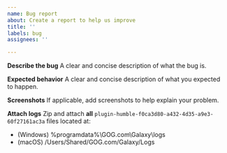 ```yaml
---
name: Bug report
about: Create a report to help us improve
title: ''
labels: bug
assignees: ''

---
```


**Describe the bug**
A clear and concise description of what the bug is.

**Expected behavior**
A clear and concise description of what you expected to happen.

**Screenshots**
If applicable, add screenshots to help explain your problem.

**Attach logs**
Zip and attach **all** `plugin-humble-f0ca3d80-a432-4d35-a9e3-60f27161ac3a` files located at: 
- (Windows) %programdata%\GOG.com\Galaxy\logs
- (macOS)  /Users/Shared/GOG.com/Galaxy/Logs
